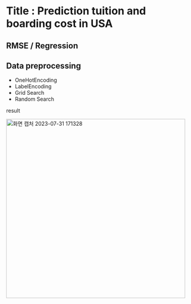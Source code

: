 <h1>Title : Prediction tuition and boarding cost in USA</h1>
<h2>RMSE / Regression</h2>

<h2>Data preprocessing</h2>
<ul>
  <li>OneHotEncoding</li>
  <li>LabelEncoding</li>
  <li>Grid Search</li>
  <li>Random Search</li>
</ul>

<p>result</p>
<img width="481" alt="화면 캡처 2023-07-31 171328" src="https://github.com/HyojungKim2022/Second_mini_project/assets/101252044/1c5efc0e-875c-455d-839e-c923c76371fc">
